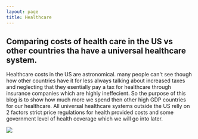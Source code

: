 ```yaml
---
layout: page
title: Healthcare
---
```


## Comparing costs of health care in the US vs other countries tha have a universal healthcare system.

Healthcare costs in the US are astronomical. many people can't see though how other countries have it for less always talking about increased taxes and neglecting that they esentially pay a tax for healthcare through insurance companies which are highly ineffecient. So the purpose of this blog is to show how much more we spend then other high GDP countries for our healthcare. All universal healthcare systems outside the US relly on 2 factors strict price regulations for health provided costs and some government level of health coverage which we will go into later.

![](https://raw.githubusercontent.com/Indrejue/Indrejue.github.io/master/health%20care%20fig1.png)
